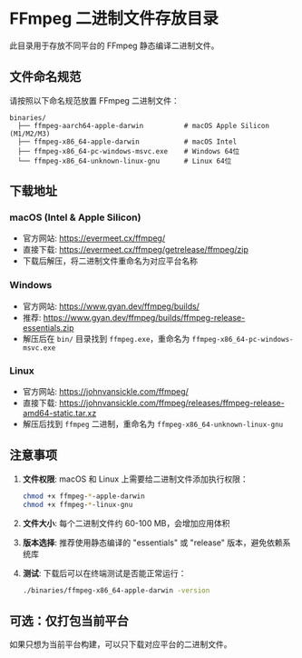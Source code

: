 # FFmpeg 二进制文件存放目录

此目录用于存放不同平台的 FFmpeg 静态编译二进制文件。

## 文件命名规范

请按照以下命名规范放置 FFmpeg 二进制文件：

```
binaries/
  ├── ffmpeg-aarch64-apple-darwin          # macOS Apple Silicon (M1/M2/M3)
  ├── ffmpeg-x86_64-apple-darwin           # macOS Intel
  ├── ffmpeg-x86_64-pc-windows-msvc.exe    # Windows 64位
  └── ffmpeg-x86_64-unknown-linux-gnu      # Linux 64位
```

## 下载地址

### macOS (Intel & Apple Silicon)
- 官方网站: https://evermeet.cx/ffmpeg/
- 直接下载: https://evermeet.cx/ffmpeg/getrelease/ffmpeg/zip
- 下载后解压，将二进制文件重命名为对应平台名称

### Windows
- 官方网站: https://www.gyan.dev/ffmpeg/builds/
- 推荐: https://www.gyan.dev/ffmpeg/builds/ffmpeg-release-essentials.zip
- 解压后在 `bin/` 目录找到 `ffmpeg.exe`，重命名为 `ffmpeg-x86_64-pc-windows-msvc.exe`

### Linux
- 官方网站: https://johnvansickle.com/ffmpeg/
- 直接下载: https://johnvansickle.com/ffmpeg/releases/ffmpeg-release-amd64-static.tar.xz
- 解压后找到 `ffmpeg` 二进制，重命名为 `ffmpeg-x86_64-unknown-linux-gnu`

## 注意事项

1. **文件权限**: macOS 和 Linux 上需要给二进制文件添加执行权限：
   ```bash
   chmod +x ffmpeg-*-apple-darwin
   chmod +x ffmpeg-*-linux-gnu
   ```

2. **文件大小**: 每个二进制文件约 60-100 MB，会增加应用体积

3. **版本选择**: 推荐使用静态编译的 "essentials" 或 "release" 版本，避免依赖系统库

4. **测试**: 下载后可以在终端测试是否能正常运行：
   ```bash
   ./binaries/ffmpeg-x86_64-apple-darwin -version
   ```

## 可选：仅打包当前平台

如果只想为当前平台构建，可以只下载对应平台的二进制文件。

